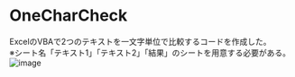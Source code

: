 # OneCharCheck
ExcelのVBAで2つのテキストを一文字単位で比較するコードを作成した。  
※シート名「テキスト1」「テキスト2」「結果」のシートを用意する必要がある。
![image](https://github.com/user-attachments/assets/6dc9b89d-6845-4020-a933-a9f17cb9116f)
